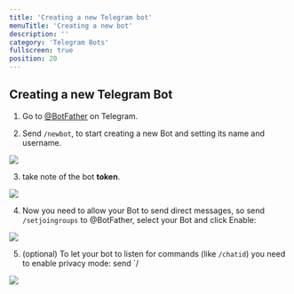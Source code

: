 ```yaml
---
title: 'Creating a new Telegram bot'
menuTitle: 'Creating a new bot'
description: ''
category: 'Telegram Bots'
fullscreen: true 
position: 20
---
```


## Creating a new Telegram Bot

1. Go to [@BotFather](https://t.me/botfather) on Telegram.

2. Send `/newbot`, to start creating a new Bot and setting its name and username.

<img src="screenshots/new-bot.jpg" />

3. take note of the bot **token**.

<img src="screenshots/new-bot-token.jpg" />

4. Now you need to allow your Bot to send direct messages, so send `/setjoingroups` to @BotFather, select your Bot and click Enable:

<img src="screenshots/new-bot-joingroups.jpg" />

5. (optional) To let your bot to listen for commands (like `/chatid`) you need to enable privacy mode: send `/ 

<img src="screenshots/new-bot-setprivacy.jpg" />
